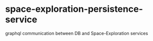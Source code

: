# space-exploration-persistence-service

graphql communication between DB and Space-Exploration services
